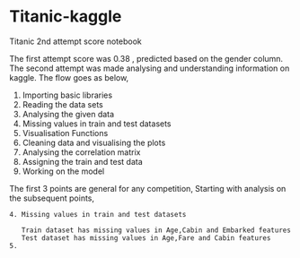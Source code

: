 # Titanic-kaggle
Titanic 2nd attempt score notebook 

The first attempt score was 0.38 , predicted based on the gender column. The second attempt was made analysing and understanding information on kaggle. 
The flow goes as below,

   1. Importing basic libraries
   2. Reading the data sets
   3. Analysing the given data
   4. Missing values in train and test datasets
   5. Visualisation Functions
   6. Cleaning data and visualising the plots
   7. Analysing the correlation matrix
   8. Assigning the train and test data
   9. Working on the model


The first 3 points are general for any competition, Starting with analysis on the subsequent points, 

    4. Missing values in train and test datasets

       Train dataset has missing values in Age,Cabin and Embarked features
       Test dataset has missing values in Age,Fare and Cabin features
    5. 



